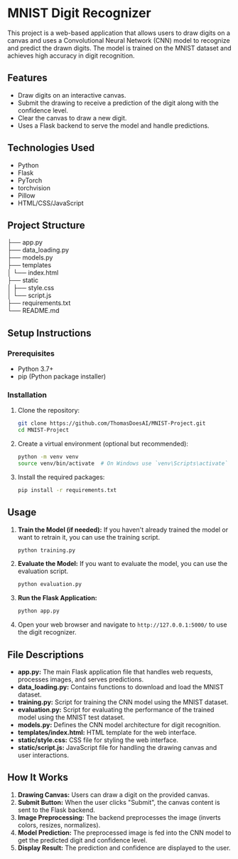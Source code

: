 # MNIST Digit Recognizer

This project is a web-based application that allows users to draw digits on a canvas and uses a Convolutional Neural Network (CNN) model to recognize and predict the drawn digits. The model is trained on the MNIST dataset and achieves high accuracy in digit recognition.

## Features
- Draw digits on an interactive canvas.
- Submit the drawing to receive a prediction of the digit along with the confidence level.
- Clear the canvas to draw a new digit.
- Uses a Flask backend to serve the model and handle predictions.

## Technologies Used
- Python
- Flask
- PyTorch
- torchvision
- Pillow
- HTML/CSS/JavaScript

## Project Structure
├── app.py<br>
├── data_loading.py<br>
├── models.py<br>
├── templates<br>
│   └── index.html<br>
├── static<br>
│   ├── style.css<br>
│   └── script.js<br>
├── requirements.txt<br>
└── README.md<br>
## Setup Instructions

### Prerequisites
- Python 3.7+
- pip (Python package installer)

### Installation
1. Clone the repository:
    ```bash
    git clone https://github.com/ThomasDoesAI/MNIST-Project.git
    cd MNIST-Project
    ```

2. Create a virtual environment (optional but recommended):
    ```bash
    python -m venv venv
    source venv/bin/activate  # On Windows use `venv\Scripts\activate`
    ```

3. Install the required packages:
    ```bash
    pip install -r requirements.txt
    ```

## Usage

1. **Train the Model (if needed):**
   If you haven't already trained the model or want to retrain it, you can use the training script. 
   ```bash
   python training.py
   ```

2. **Evaluate the Model:**
    If you want to evaluate the model, you can use the evaluation script.
    ```bash
    python evaluation.py
    ```

3. **Run the Flask Application:**
    ```bash
    python app.py
    ```

4. Open your web browser and navigate to `http://127.0.0.1:5000/` to use the digit recognizer.

## File Descriptions

- **app.py:** The main Flask application file that handles web requests, processes images, and serves predictions.
- **data_loading.py:** Contains functions to download and load the MNIST dataset.
- **training.py:** Script for training the CNN model using the MNIST dataset.
- **evaluation.py:** Script for evaluating the performance of the trained model using the MNIST test dataset.
- **models.py:** Defines the CNN model architecture for digit recognition.
- **templates/index.html:** HTML template for the web interface.
- **static/style.css:** CSS file for styling the web interface.
- **static/script.js:** JavaScript file for handling the drawing canvas and user interactions.

## How It Works

1. **Drawing Canvas:** Users can draw a digit on the provided canvas.
2. **Submit Button:** When the user clicks "Submit", the canvas content is sent to the Flask backend.
3. **Image Preprocessing:** The backend preprocesses the image (inverts colors, resizes, normalizes).
4. **Model Prediction:** The preprocessed image is fed into the CNN model to get the predicted digit and confidence level.
5. **Display Result:** The prediction and confidence are displayed to the user.


